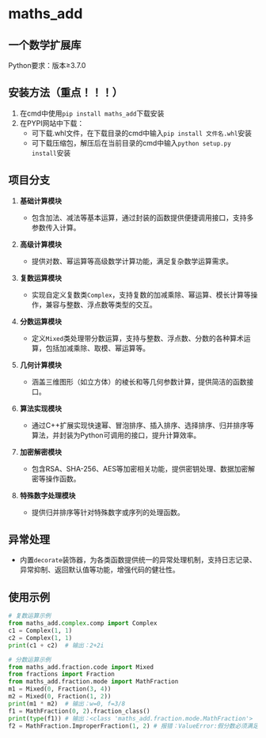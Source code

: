 # maths_add

## 一个数学扩展库

Python要求：版本≥3.7.0

## 安装方法（重点！！！）
1. 在cmd中使用`pip install maths_add`下载安装
2. 在PYPI网站中下载：
   - 可下载.whl文件，在下载目录的cmd中输入`pip install 文件名.whl`安装
   - 可下载压缩包，解压后在当前目录的cmd中输入`python setup.py install`安装

## 项目分支
1. **基础计算模块**
   - 包含加法、减法等基本运算，通过封装的函数提供便捷调用接口，支持多参数传入计算。

2. **高级计算模块**
   - 提供对数、幂运算等高级数学计算功能，满足复杂数学运算需求。

3. **复数运算模块**
   - 实现自定义复数类`Complex`，支持复数的加减乘除、幂运算、模长计算等操作，兼容与整数、浮点数等类型的交互。

4. **分数运算模块**
   - 定义`Mixed`类处理带分数运算，支持与整数、浮点数、分数的各种算术运算，包括加减乘除、取模、幂运算等。

5. **几何计算模块**
   - 涵盖三维图形（如立方体）的棱长和等几何参数计算，提供简洁的函数接口。

6. **算法实现模块**
   - 通过C++扩展实现快速幂、冒泡排序、插入排序、选择排序、归并排序等算法，并封装为Python可调用的接口，提升计算效率。

7. **加密解密模块**
   - 包含RSA、SHA-256、AES等加密相关功能，提供密钥处理、数据加密解密等操作函数。

8. **特殊数字处理模块**
   - 提供归并排序等针对特殊数字或序列的处理函数。

## 异常处理
- 内置`decorate`装饰器，为各类函数提供统一的异常处理机制，支持日志记录、异常抑制、返回默认值等功能，增强代码的健壮性。

## 使用示例
```python
# 复数运算示例
from maths_add.complex.comp import Complex
c1 = Complex(1, 1)
c2 = Complex(1, 1)
print(c1 + c2)  # 输出：2+2i

# 分数运算示例
from maths_add.fraction.code import Mixed
from fractions import Fraction
from maths_add.fraction.mode import MathFraction
m1 = Mixed(0, Fraction(3, 4))
m2 = Mixed(0, Fraction(1, 2))
print(m1 * m2)  # 输出：w=0, f=3/8
f1 = MathFraction(0, 2).fraction_class()
print(type(f1)) # 输出：<class 'maths_add.fraction.mode.MathFraction'>
f2 = MathFraction.ImproperFraction(1, 2) # 报错：ValueError:假分数必须满足：|分子| > |分母|
```